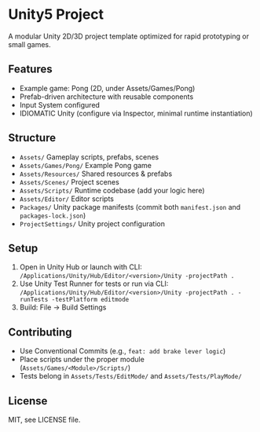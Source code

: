 # Unity5 Project

A modular Unity 2D/3D project template optimized for rapid prototyping or small games.

## Features
- Example game: Pong (2D, under Assets/Games/Pong)
- Prefab-driven architecture with reusable components
- Input System configured
- IDIOMATIC Unity (configure via Inspector, minimal runtime instantiation)

## Structure
- `Assets/` Gameplay scripts, prefabs, scenes
- `Assets/Games/Pong/` Example Pong game
- `Assets/Resources/` Shared resources & prefabs
- `Assets/Scenes/` Project scenes
- `Assets/Scripts/` Runtime codebase (add your logic here)
- `Assets/Editor/` Editor scripts
- `Packages/` Unity package manifests (commit both `manifest.json` and `packages-lock.json`)
- `ProjectSettings/` Unity project configuration

## Setup
1. Open in Unity Hub or launch with CLI:
   `/Applications/Unity/Hub/Editor/<version>/Unity -projectPath .`
2. Use Unity Test Runner for tests or run via CLI:
   `/Applications/Unity/Hub/Editor/<version>/Unity -projectPath . -runTests -testPlatform editmode`
3. Build: File → Build Settings

## Contributing
- Use Conventional Commits (e.g., `feat: add brake lever logic`)
- Place scripts under the proper module (`Assets/Games/<Module>/Scripts/`)
- Tests belong in `Assets/Tests/EditMode/` and `Assets/Tests/PlayMode/`

## License
MIT, see LICENSE file.